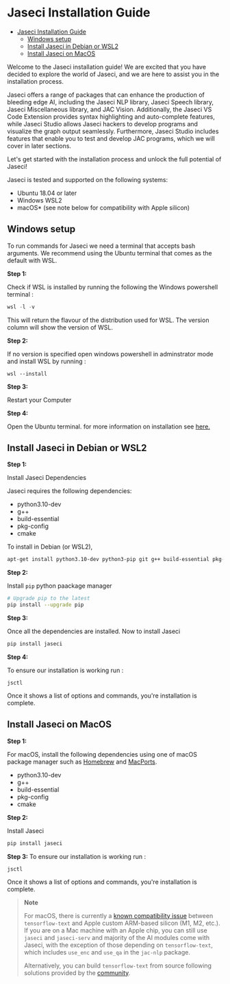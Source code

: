 # Jaseci Installation Guide

- [Jaseci Installation Guide](#jaseci-installation-guide)
  - [Windows setup](#windows-setup)
  - [Install Jaseci in Debian or WSL2](#install-jaseci-in-debian-or-wsl2)
  - [Install Jaseci on MacOS](#install-jaseci-on-macos)

Welcome to the Jaseci installation guide! We are excited that you have decided to explore the world of Jaseci, and we are here to assist you in the installation process.

Jaseci offers a range of packages that can enhance the production of bleeding edge AI, including the Jaseci NLP library, Jaseci Speech library, Jaseci Miscellaneous library, and JAC Vision. Additionally, the Jaseci VS Code Extension provides syntax highlighting and auto-complete features, while Jaseci Studio allows Jaseci hackers to develop programs and visualize the graph output seamlessly. Furthermore, Jaseci Studio includes features that enable you to test and develop JAC programs, which we will cover in later sections.

Let's get started with the installation process and unlock the full potential of Jaseci!

Jaseci is tested and supported on the following systems:
* Ubuntu 18.04 or later
* Windows WSL2
* macOS* (see note below for compatibility with Apple silicon)

## Windows setup

To run commands for Jaseci we need a terminal that accepts bash arguments. We recommend using the Ubuntu terminal that comes as the default with WSL.

**Step 1:**

Check if WSL is installed by running the following the Windows powershell terminal :

 ```python
 wsl -l -v
 ```
 This will return  the flavour of the distribution used for WSL. The version column will show the version of WSL.

**Step 2:**

If no version is specified open windows powershell in  adminstrator mode and install WSL by running :

```
wsl --install
```

**Step 3:**

Restart your Computer

**Step 4:**

Open the Ubuntu terminal. for more information on installation see [here.](https://docs.microsoft.com/en-us/windows/wsl/install)


## Install Jaseci in Debian or WSL2

**Step 1:**

Install Jaseci Dependencies

Jaseci requires the following dependencies:
* python3.10-dev
* g++
* build-essential
* pkg-config
* cmake

To install in Debian (or WSL2),

```bash
apt-get install python3.10-dev python3-pip git g++ build-essential pkg-config cmake
```

**Step 2:**

Install `pip` python paackage manager

```bash
# Upgrade pip to the latest
pip install --upgrade pip
```

**Step 3:**

Once all the dependencies are installed. Now to install Jaseci

```bash
pip install jaseci
```

**Step 4:**

To ensure our installation is working run :

```
jsctl
```

Once it shows a list of options and commands, you're installation is complete.

## Install Jaseci on MacOS


**Step 1:**

For macOS, install the following dependencies using one of macOS package manager such as [Homebrew](https://brew.sh/) and [MacPorts](https://www.macports.org/).
- python3.10-dev
- g++
- build-essential
- pkg-config
- cmake

**Step 2:**

Install Jaseci

```bash
pip install jaseci
```

**Step 3:**
To ensure our installation is working run :

```
jsctl
```

Once it shows a list of options and commands, you're installation is complete.

>
> **Note**
>
> For macOS, there is currently a [known compatibility issue](https://developer.apple.com/forums/thread/700906) between `tensorflow-text` and Apple custom ARM-based silicon (M1, M2, etc.). If you are on a Mac machine with an Apple chip, you can still use `jaseci` and `jaseci-serv` and majority of the AI modules come with Jaseci, with the exception of those depending on `tensorflow-text`, which includes `use_enc` and `use_qa` in the `jac-nlp` package.
>
> Alternatively, you can build `tensorflow-text` from source following solutions provided by the [community](https://github.com/Jaseci-Labs/jaseci.git).



